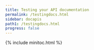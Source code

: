 ```yaml
---
title: Testing your API documentation
permalink: /testingdocs.html
sidebar: docapis
path1: /testingdocs.html
progress: false
---
```


{% include minitoc.html %}
